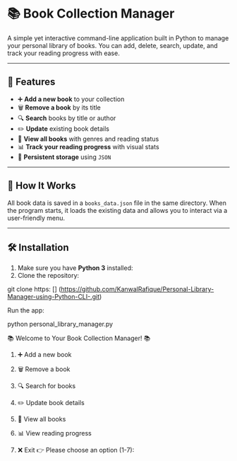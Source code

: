 # 📚 Book Collection Manager

A simple yet interactive command-line application built in Python to manage your personal library of books. You can add, delete, search, update, and track your reading progress with ease.

---

## 🚀 Features

- ➕ **Add a new book** to your collection  
- 🗑️ **Remove a book** by its title  
- 🔍 **Search** books by title or author  
- ✏️ **Update** existing book details  
- 📖 **View all books** with genres and reading status  
- 📊 **Track your reading progress** with visual stats  
- 💾 **Persistent storage** using `JSON`  

---

## 🧠 How It Works

All book data is saved in a `books_data.json` file in the same directory. When the program starts, it loads the existing data and allows you to interact via a user-friendly menu.

---

## 🛠️ Installation

1. Make sure you have **Python 3** installed:
2. Clone the repository:

git clone https: [] (https://github.com/KanwalRafique/Personal-Library-Manager-using-Python-CLI-.git)

Run the app: 

python personal_library_manager.py

📚 Welcome to Your Book Collection Manager! 📚
1. ➕ Add a new book
2. 🗑️ Remove a book
3. 🔍 Search for books
4. ✏️ Update book details
5. 📖 View all books
6. 📊 View reading progress
7. ❌ Exit
👉 Please choose an option (1-7):

   ```bash
   

